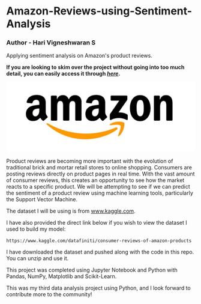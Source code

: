 # Amazon-Reviews-using-Sentiment-Analysis
### Author - Hari Vigneshwaran S

Applying sentiment analysis on Amazon's product reviews.

**If you are looking to skim over the project without going into too much detail, you can easily access it through [_here_]().**

<img src="Amazon.jpg">

Product reviews are becoming more important with the evolution of traditional brick and mortar retail stores to online shopping. Consumers are posting reviews directly on product pages in real time. With the vast amount of consumer reviews, this creates an opportunity to see how the market reacts to a specific product.
We will be attempting to see if we can predict the sentiment of a product review using machine learning tools, particularly the Support Vector Machine.

The dataset I will be using is from www.kaggle.com.

I have also provided the direct link below if you wish to view the dataset I used to build my model:

    https://www.kaggle.com/datafiniti/consumer-reviews-of-amazon-products

I have downloaded the dataset and pushed along with the code in this repo.
You can unzip and use it.

This project was completed using Jupyter Notebook and Python with Pandas, NumPy, Matplotlib and Scikit-Learn.

This was my third data analysis project using Python, and I look forward to contribute more to the community!
